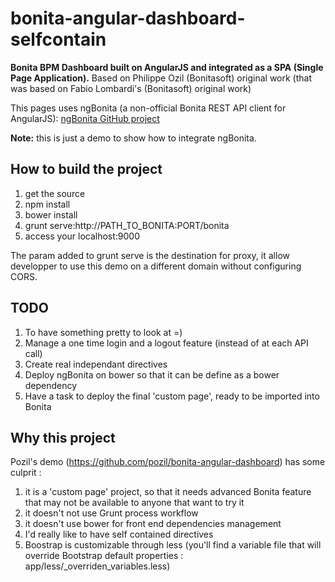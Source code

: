 bonita-angular-dashboard-selfcontain
====================================

**Bonita BPM Dashboard built on AngularJS and integrated as a SPA (Single Page Application).**
Based on Philippe Ozil (Bonitasoft) original work (that was based on Fabio Lombardi's (Bonitasoft) original work) 

This pages uses ngBonita (a non-official Bonita REST API client for AngularJS):
[ngBonita GitHub project](https://github.com/rodriguelegall/ngBonita)

**Note:** this is just a demo to show how to integrate ngBonita.


## How to build the project

1. get the source
2. npm install
3. bower install
4. grunt serve:http\://PATH_TO_BONITA\:PORT/bonita
5. access your localhost:9000

The param added to grunt serve is the destination for proxy, it allow developper to use this demo on a different domain without configuring CORS.

## TODO

1. To have something pretty to look at =)
2. Manage a one time login and a logout feature (instead of at each API call)
3. Create real independant directives
4. Deploy ngBonita on bower so that it can be define as a bower dependency
5. Have a task to deploy the final 'custom page', ready to be imported into Bonita

## Why this project

Pozil's demo (https://github.com/pozil/bonita-angular-dashboard) has some culprit :

1. it is a 'custom page' project, so that it needs advanced Bonita feature that may not be available to anyone that want to try it
2. it doesn't not use Grunt process workflow
3. it doesn't use bower for front end dependencies management
4. I'd really like to have self contained directives
5. Boostrap is customizable through less (you'll find a variable file that will override Bootstrap default properties : app/less/_overriden_variables.less)
